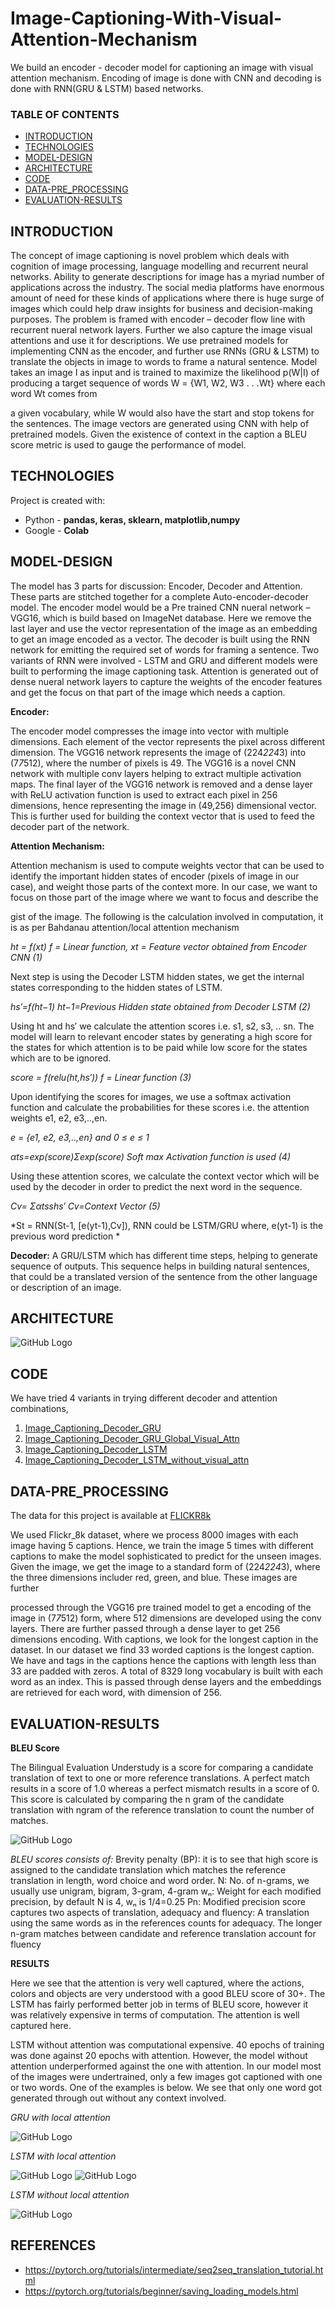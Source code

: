 # Image-Captioning-With-Visual-Attention-Mechanism
We build an encoder - decoder model for captioning an image with visual attention mechanism. Encoding of image is done with CNN and decoding is done with RNN(GRU &amp; LSTM) based networks.

### TABLE OF CONTENTS
* [INTRODUCTION](#introduction)
* [TECHNOLOGIES](#technologies)
* [MODEL-DESIGN](#model-design)
* [ARCHITECTURE](#architecture)
* [CODE](#code)
* [DATA-PRE_PROCESSING](#data-pre_processing)
* [EVALUATION-RESULTS](#evaluation-results)

## INTRODUCTION 
The concept of image captioning is novel problem which deals with cognition of image processing, language modelling and recurrent neural networks. Ability to generate descriptions for image has a myriad number of applications across the industry. The social media platforms have enormous amount of need for these kinds of applications where there is huge surge of images which could help draw insights for business and decision-making purposes. The problem is framed with encoder
– decoder flow line with recurrent nueral network layers. Further we also capture the image visual attentions and use it for descriptions. We use pretrained models for implementing CNN as the encoder, and further use RNNs (GRU & LSTM) to translate the objects in image to words to frame a natural sentence. Model takes an image I as input and is trained to maximize the likelihood p(W|I) of producing a target sequence of words W = {W1, W2, W3 . . .Wt} where each word Wt comes from
 
a given vocabulary, while W would also have the start and stop tokens for the sentences. The image vectors are generated using CNN with help of pretrained models. Given the existence of context in the caption a BLEU score metric is used to gauge the performance of model.


## TECHNOLOGIES
Project is created with: 
* Python - **pandas, keras, sklearn, matplotlib,numpy**
* Google - **Colab**


## MODEL-DESIGN
The model has 3 parts for discussion: Encoder, Decoder and Attention. These parts are stitched together for a complete Auto-encoder-decoder model. The encoder model would be a Pre trained CNN nueral network – VGG16, which is build based on ImageNet database. Here we remove the last layer and use the vector representation of the image as an embedding to get an image encoded as a vector. The decoder is built using the RNN network for emitting the required set of words for framing a sentence. Two variants of RNN were involved - LSTM and GRU and different models were built to performing the image captioning task. Attention is generated out of dense nueral network layers to capture the weights of the encoder features and get the focus on that part of the image which needs a caption.

**Encoder:**

The encoder model compresses the image into vector with multiple dimensions. Each element of the vector represents the pixel across different dimension. The VGG16 network represents the image of (224*224*3) into (7*7*512), where the number of pixels is 49. The VGG16 is a novel CNN network with multiple conv layers helping to extract multiple activation maps. The final layer of the VGG16 network is removed and a dense layer with ReLU activation function is used to extract each pixel in 256 dimensions, hence representing the image in (49,256) dimensional vector. This is further used for building the context vector that is used to feed the decoder part of the network.

**Attention Mechanism:**

Attention mechanism is used to compute weights vector that can be used to identify the important hidden states of encoder (pixels of image in our case), and weight those parts of the context more. In our case, we want to focus on those part of the image where we want to focus and describe the
 
gist of the image. The following is the calculation involved in computation, it is as per Bahdanau attention/local attention mechanism

*ht = f(xt)	f = Linear function,	xt = Feature vector obtained from Encoder CNN	(1)*

Next step is using the Decoder LSTM hidden states, we get the internal states corresponding to the hidden states of LSTM.

*hs′=f(ht−1) ht−1=Previous Hidden state obtained from Decoder LSTM	(2)*

Using ht and hs′ we calculate the attention scores i.e. s1, s2, s3, .. sn. The model will learn to relevant encoder states by generating a high score for the states for which attention is to be paid while low score for the states which are to be ignored.

*score = f(relu(ht,hs′)) f = Linear function	(3)*

Upon identifying the scores for images, we use a softmax activation function and calculate the probabilities for these scores i.e. the attention weights e1, e2, e3,..,en.

*e = {e1, e2, e3,..,en} and 0 ≤ e ≤ 1*

*αts=exp(score)Σexp(score) Soft max Activation function is used	(4)*

Using these attention scores, we calculate the context vector which will be used by the decoder in order to predict the next word in the sequence.

*Cv= Σαtsshs′ Cv=Context Vector	(5)*

*St = RNN(St-1, [e(yt-1),Cv]), RNN could be LSTM/GRU where, e(yt-1) is the previous word prediction *

**Decoder:**
A GRU/LSTM which has different time steps, helping to generate sequence of outputs. This sequence helps in building natural sentences, that could be a translated version of the sentence from the other language or description of an image.

## ARCHITECTURE

![GitHub Logo](https://github.com/skotak2/Image-Captioning-With-Visual-Attention-Mechanism/blob/main/Images/Picture1.JPG)


## CODE

We have tried 4 variants in trying different decoder and attention combinations,

1. [Image_Captioning_Decoder_GRU](https://github.com/skotak2/Image-Captioning-With-Visual-Attention-Mechanism/blob/main/Code/Image_Captioning_Decoder_GRU.ipynb)
2. [Image_Captioning_Decoder_GRU_Global_Visual_Attn](https://github.com/skotak2/Image-Captioning-With-Visual-Attention-Mechanism/blob/main/Code/Image_Captioning_Decoder_GRU_Global_Visual_Attn.ipynb) 
3. [Image_Captioning_Decoder_LSTM](https://github.com/skotak2/Image-Captioning-With-Visual-Attention-Mechanism/blob/main/Code/Image_Captioning_Decoder_LSTM.ipynb)
4. [Image_Captioning_Decoder_LSTM_without_visual_attn](https://github.com/skotak2/Image-Captioning-With-Visual-Attention-Mechanism/blob/main/Code/Image_Captioning_Decoder_LSTM_without_visual_attn.ipynb)

## DATA-PRE_PROCESSING
The data for this project is available at [FLICKR8k](https://academictorrents.com/details/9dea07ba660a722ae1008c4c8afdd303b6f6e53b)

We used Flickr_8k dataset, where we process 8000 images with each image having 5 captions. Hence, we train the image 5 times with different captions to make the model sophisticated to predict for the unseen images. Given the image, we get the image to a standard form of (224*224*3), where the three dimensions includer red, green, and blue. These images are further
 
processed through the VGG16 pre trained model to get a encoding of the image in (7*7*512) form, where 512 dimensions are developed using the conv layers. There are further passed through a dense layer to get 256 dimensions encoding.
With captions, we look for the longest caption in the dataset. In our dataset we find 33 worded captions is the longest caption. We have <Start> and <Stop> tags in the captions hence the captions with length less than 33 are padded with zeros. A total of 8329 long vocabulary is built with each word as an index. This is passed through dense layers and the embeddings are retrieved for each word, with dimension of 256.
  
## EVALUATION-RESULTS

**BLEU Score**

The Bilingual Evaluation Understudy is a score for comparing a candidate translation of text to one or more reference translations. A perfect match results in a score of 1.0 whereas a perfect mismatch results in a score of 0. This score is calculated by comparing the n gram of the candidate translation with ngram of the reference translation to count the number of matches.

![GitHub Logo](https://github.com/skotak2/Seq2Seq-Machine-Translation-Model-Kannada-to-English/blob/main/Images/Picture2.png)

*BLEU scores consists of:*
Brevity penalty (BP): it is to see that high score is assigned to the candidate translation which matches the reference translation in length, word choice and word order.
N: No. of n-grams, we usually use unigram, bigram, 3-gram, 4-gram
wₙ: Weight for each modified precision, by default N is 4, wₙ is 1/4=0.25
Pn: Modified precision score captures two aspects of translation, adequacy and fluency: A translation using the same words as in the references counts for adequacy.
The longer n-gram matches between candidate and reference translation account for fluency

**RESULTS**

Here we see that the attention is very well captured, where the actions, colors and objects are very understood with a good BLEU score of 30+. The LSTM has fairly performed better job in terms of BLEU score, however it was relatively expensive in terms of computation. The attention is well captured here.

LSTM without attention was computational expensive. 40 epochs of training was done against 20 epochs with attention. However, the model without attention underperformed against the one with attention. In our model most of the images were undertrained, only a few images got captioned with one or two words. One of the examples is below. We see that only one word got generated through out without any context involved.

*GRU with local attention*

![GitHub Logo](https://github.com/skotak2/Image-Captioning-With-Visual-Attention-Mechanism/blob/main/Images/Picture3.jpg)


*LSTM with local attention*

![GitHub Logo](https://github.com/skotak2/Image-Captioning-With-Visual-Attention-Mechanism/blob/main/Images/Picture4.jpg)
![GitHub Logo](https://github.com/skotak2/Image-Captioning-With-Visual-Attention-Mechanism/blob/main/Images/Picture5.jpg)

*LSTM without local attention*

![GitHub Logo](https://github.com/skotak2/Image-Captioning-With-Visual-Attention-Mechanism/blob/main/Images/Picture6.jpg)


## REFERENCES
* https://pytorch.org/tutorials/intermediate/seq2seq_translation_tutorial.html
* https://pytorch.org/tutorials/beginner/saving_loading_models.html

